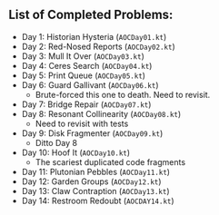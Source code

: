 ## List of Completed Problems:
- Day 1: Historian Hysteria (`AOCDay01.kt`)
- Day 2: Red-Nosed Reports (`AOCDay02.kt`)
- Day 3: Mull It Over (`AOCDay03.kt`)
- Day 4: Ceres Search (`AOCDay04.kt`)
- Day 5: Print Queue (`AOCDay05.kt`)
- Day 6: Guard Gallivant (`AOCDay06.kt`)
  - Brute-forced this one to death. Need to revisit.
- Day 7: Bridge Repair (`AOCDay07.kt`)
- Day 8: Resonant Collinearity (`AOCDay08.kt`)
  - Need to revisit with tests
- Day 9: Disk Fragmenter (`AOCDay09.kt`)
  - Ditto Day 8
- Day 10: Hoof It (`AOCDay10.kt`)
  - The scariest duplicated code fragments
- Day 11: Plutonian Pebbles (`AOCDay11.kt`)
- Day 12: Garden Groups (`AOCDay12.kt`)
- Day 13: Claw Contraption (`AOCDay13.kt`)
- Day 14: Restroom Redoubt (`AOCDAY14.kt`)
